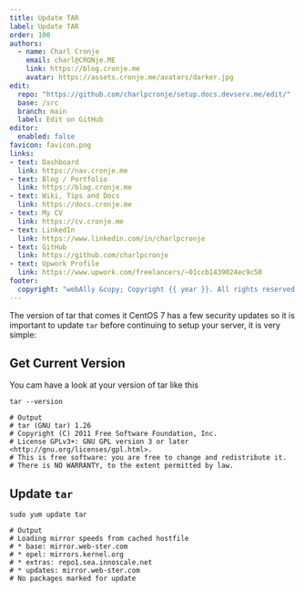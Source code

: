 ```yaml
---
title: Update TAR
label: Update TAR
order: 100
authors:
  - name: Charl Cronje
    email: charl@CRONje.ME
    link: https://blog.cronje.me
    avatar: https://assets.cronje.me/avatars/darker.jpg
edit:
  repo: "https://github.com/charlpcronje/setup.docs.devserv.me/edit/"
  base: /src
  branch: main
  label: Edit on GitHub
editor:
  enabled: false
favicon: favicon.png
links:
- text: Dashboard
  link: https://nav.cronje.me
- text: Blog / Portfolio
  link: https://blog.cronje.me
- text: Wiki, Tips and Docs 
  link: https://docs.cronje.me
- text: My CV
  link: https://cv.cronje.me
- text: LinkedIn
  link: https://www.linkedin.com/in/charlpcronje
- text: GitHub
  link: https://github.com/charlpcronje
- text: Upwork Profile
  link: https://www.upwork.com/freelancers/~01ccb1439024ec9c50
footer:
  copyright: "webAlly &copy; Copyright {{ year }}. All rights reserved."
---
```

<script type="text/javascript">(function(w,s){var e=document.createElement("script");e.type="text/javascript";e.async=true;e.src="https://cdn.pagesense.io/js/webally/f2527eebee974243853bcd47b32631f4.js";var x=document.getElementsByTagName("script")[0];x.parentNode.insertBefore(e,x);})(window,"script");</script>


The version of tar that comes it CentOS 7 has a few security updates so it is important to update `tar` before continuing to setup your server,
it is very simple:

## Get Current Version

You cam have a look at your version of tar like this

```shell
tar --version

# Output
# tar (GNU tar) 1.26
# Copyright (C) 2011 Free Software Foundation, Inc.
# License GPLv3+: GNU GPL version 3 or later <http://gnu.org/licenses/gpl.html>.
# This is free software: you are free to change and redistribute it.
# There is NO WARRANTY, to the extent permitted by law.
```

## Update `tar`

```shell
sudo yum update tar

# Output
# Loading mirror speeds from cached hostfile
# * base: mirror.web-ster.com
# * epel: mirrors.kernel.org
# * extras: repo1.sea.innoscale.net
# * updates: mirror.web-ster.com
# No packages marked for update
```
